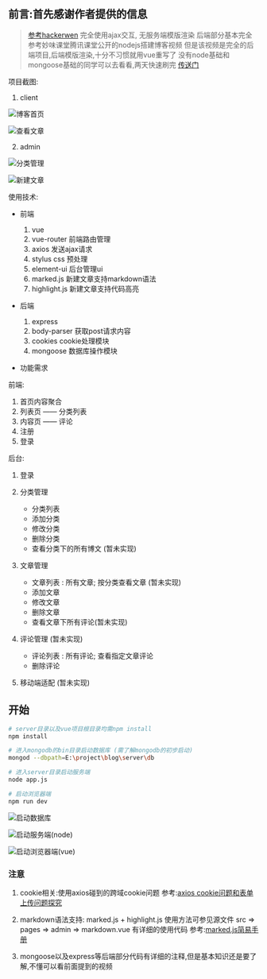 

## 前言:首先感谢作者提供的信息
>[参考hackerwen](https://github.com/hackerwen/vue-blog)
完全使用ajax交互, 无服务端模版渲染
后端部分基本完全参考妙味课堂腾讯课堂公开的nodejs搭建博客视频
但是该视频是完全的后端项目,后端模版渲染,十分不习惯就用vue重写了
没有node基础和mongoose基础的同学可以去看看,两天快速刷完
[传送门](https://ke.qq.com/course/185893)

项目截图:
1. client


![博客首页](http://upload-images.jianshu.io/upload_images/4869616-a5a85407f8989cd5.png?imageMogr2/auto-orient/strip%7CimageView2/2/w/1240)


![查看文章](http://upload-images.jianshu.io/upload_images/4869616-98902ebcb14be0c6.png?imageMogr2/auto-orient/strip%7CimageView2/2/w/1240)


2. admin

![分类管理](http://upload-images.jianshu.io/upload_images/4869616-5607d40b3c962905.png?imageMogr2/auto-orient/strip%7CimageView2/2/w/1240)


![新建文章](http://upload-images.jianshu.io/upload_images/4869616-543c8a2c96fdfc6b.png?imageMogr2/auto-orient/strip%7CimageView2/2/w/1240)


使用技术:

* 前端
    1. vue
    2. vue-router 前端路由管理
    3. axios 发送ajax请求
    4. stylus css 预处理
    5. element-ui 后台管理ui
    6. marked.js 新建文章支持markdown语法
    7. highlight.js 新建文章支持代码高亮

* 后端
    1. express
    2. body-parser 获取post请求内容
    3. cookies cookie处理模块
    4. mongoose 数据库操作模块

* 功能需求

前端:

1. 首页内容聚合
2. 列表页 —— 分类列表
3. 内容页 —— 评论
4. 注册
5. 登录

后台:

1. 登录
2. 分类管理

    * 分类列表
    * 添加分类
    * 修改分类
    * 删除分类
    * 查看分类下的所有博文 (暂未实现)

3. 文章管理

    * 文章列表 : 所有文章;  按分类查看文章 (暂未实现)
    * 添加文章
    * 修改文章
    * 删除文章
    * 查看文章下所有评论(暂未实现)

4. 评论管理 (暂未实现)

    * 评论列表 : 所有评论; 查看指定文章评论
    * 删除评论

5. 移动端适配 (暂未实现)

## 开始

``` bash
# server目录以及vue项目根目录均需npm install
npm install

# 进入mongodb的bin目录启动数据库 (需了解mongodb的初步启动)
mongod --dbpath=E:\project\blog\server\db 

# 进入server目录启动服务端
node app.js

# 启动浏览器端
npm run dev
```

![启动数据库](http://upload-images.jianshu.io/upload_images/4869616-f19cc757348fdad2.png?imageMogr2/auto-orient/strip%7CimageView2/2/w/1240)


![启动服务端(node)](http://upload-images.jianshu.io/upload_images/4869616-83ade7c7bc8206a9.png?imageMogr2/auto-orient/strip%7CimageView2/2/w/1240)


![启动浏览器端(vue)](http://upload-images.jianshu.io/upload_images/4869616-023feed148beed78.png?imageMogr2/auto-orient/strip%7CimageView2/2/w/1240)


### 注意

1. cookie相关:使用axios碰到的跨域cookie问题
参考:[axios cookie问题和表单上传问题探究](http://blog.csdn.net/hongchh/article/details/72675777)

2. markdown语法支持: marked.js + highlight.js
使用方法可参见源文件 src => pages => admin => markdown.vue 有详细的使用代码
参考:[marked.js简易手册](http://www.cnblogs.com/djtao/p/6224399.html)

3. mongoose以及express等后端部分代码有详细的注释,但是基本知识还是要了解,不懂可以看前面提到的视频


